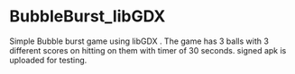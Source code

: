 # BubbleBurst_libGDX
Simple Bubble burst game using libGDX .
The game has 3 balls with 3 different scores on hitting on them with timer of 30 seconds.
signed apk is uploaded for testing.
